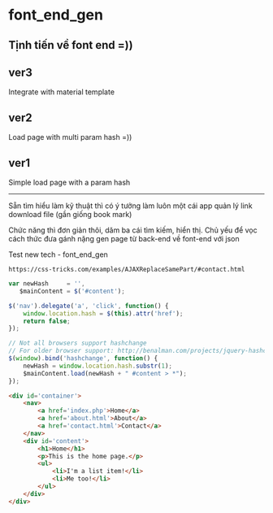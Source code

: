 # font_end_gen

## Tịnh tiến về font end =))

## ver3

Integrate with material template

## ver2

Load page with multi param hash =))

## ver1

Simple load page with a param hash

---

Sẵn tìm hiểu làm kỹ thuật thì có ý tưởng làm luôn một cái app quản lý link download file (gần giống book mark)

Chức năng thì đơn giản thôi, dăm ba cái tìm kiếm, hiển thị. Chủ yếu để vọc cách thức đưa gánh nặng gen page từ back-end về font-end với json

Test new tech - font_end_gen

`https://css-tricks.com/examples/AJAXReplaceSamePart/#contact.html`

```js
var newHash     = '',
   $mainContent = $('#content');

$('nav').delegate('a', 'click', function() {
	window.location.hash = $(this).attr('href');
	return false;
});

// Not all browsers support hashchange
// For older browser support: http://benalman.com/projects/jquery-hashchange-plugin/
$(window).bind('hashchange', function() {
	newHash = window.location.hash.substr(1);
	$mainContent.load(newHash + " #content > *");
});
```

```html
<div id='container'>
	<nav>
		<a href='index.php'>Home</a>
		<a href='about.html'>About</a>
		<a href='contact.html'>Contact</a>
	</nav>
	<div id='content'>
		<h1>Home</h1>
		<p>This is the home page.</p>
		<ul>
			<li>I'm a list item!</li>
			<li>Me too!</li>
		</ul>
	</div>
</div>
```